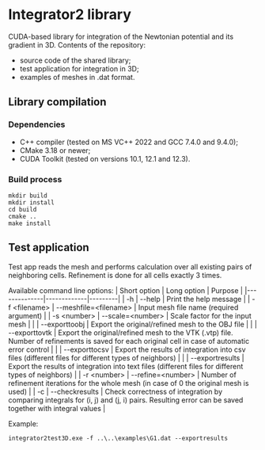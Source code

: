 # **Integrator2** library

CUDA-based library for integration of the Newtonian potential and its gradient in 3D. Contents of the repository:
* source code of the shared library;
* test application for integration in 3D;
* examples of meshes in .dat format.

## Library compilation

### Dependencies

- C++ compiler (tested on MS VC++ 2022 and GCC 7.4.0 and 9.4.0);
- CMake 3.18 or newer;
- CUDA Toolkit (tested on versions 10.1, 12.1 and 12.3).

### Build process

```
mkdir build
mkdir install
cd build
cmake ..
make install
```

## Test application

Test app reads the mesh and performs calculation over all existing pairs of neighboring cells. Refinement is done for all cells exactly 3 times.

Available command line options:
| Short option | Long option | Purpose |
|--------------|-------------|---------|
| -h           | --help      | Print the help message |
| -f \<filename\> | --meshfile=\<filename\> | Input mesh file name (required argument) |
| -s \<number\> | --scale=\<number\> | Scale factor for the input mesh |
|              | --exporttoobj | Export the original/refined mesh to the OBJ file |
|              | --exporttovtk | Export the original/refined mesh to the VTK (.vtp) file. Number of refinements is saved for each original cell in case of automatic error control |
|              | --exporttocsv | Export the results of integration into csv files (different files for different types of neighbors) |
|              | --exportresults | Export the results of integration into text files (different files for different types of neighbors) |
| -r \<number\> | --refine=\<number\> | Number of refinement iterations for the whole mesh (in case of 0 the original mesh is used) |
| -c            | --checkresults | Check correctness of integration by comparing integrals for (i, j) and (j, i) pairs. Resulting error can be saved together with integral values |

Example:
```
integrator2test3D.exe -f ..\..\examples\G1.dat --exportresults
```